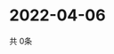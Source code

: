 # 2022-04-06
  共 0条

  <!-- BEGIN -->
  <!-- 最后更新时间Wed Apr 06 2022 06:08:02 GMT+0000 (Coordinated Universal Time) -->
  
  <!-- END -->
  
  